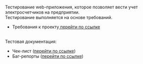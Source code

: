 Тестирование web-приложения, которое позволяет вести учет электросчетчиков на предприятии.<br>
Тестирование выполняется на основе требований.<br>
- Требования к проекту<a href="https://bit.ly/483gxdZ"> перейти по ссылке</a><br><br>

Тестовая документация:<br>
- Чек-лист (<a href="https://bit.ly/3QMO6KZ">перейти по ссылке</a>)<br>
- Баг-репорты (<a href="https://bit.ly/3YNwRLu">перейти по ссылке</a>)
